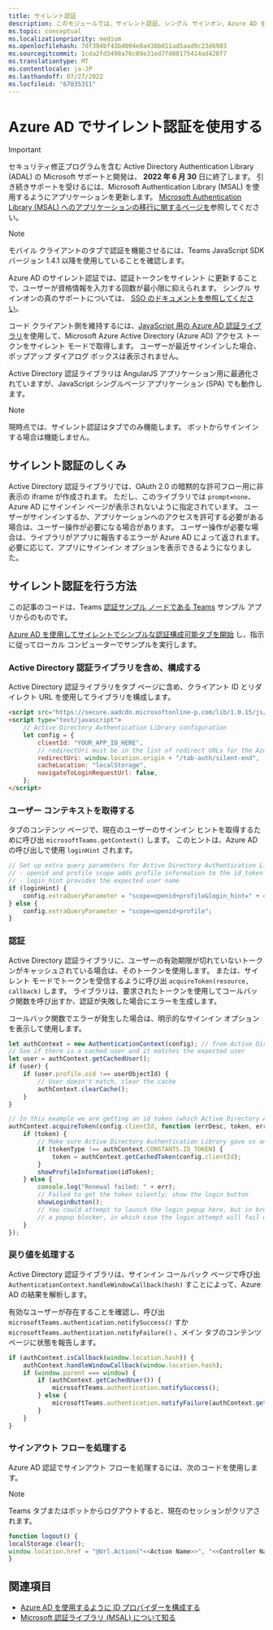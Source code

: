 ```yaml
---
title: サイレント認証
description: このモジュールでは、サイレント認証、シングル サインオン、Azure AD をタブに対して実行する方法と動作方法について説明します
ms.topic: conceptual
ms.localizationpriority: medium
ms.openlocfilehash: 7df394bf43bd004e0a430b011ad5aad9c23d6983
ms.sourcegitcommit: 1cda2fd3498a76c09e31ed7fd88175414ad428f7
ms.translationtype: MT
ms.contentlocale: ja-JP
ms.lasthandoff: 07/27/2022
ms.locfileid: "67035311"
---
```

# <a name="use-silent-authentication-in-azure-ad"></a>Azure AD でサイレント認証を使用する

> [!IMPORTANT]
> セキュリティ修正プログラムを含む Active Directory Authentication Library (ADAL) の Microsoft サポートと開発は、 **2022 年 6 月 30** 日に終了します。 引き続きサポートを受けるには、Microsoft Authentication Library (MSAL) を使用するようにアプリケーションを更新します。 [Microsoft Authentication Library (MSAL) へのアプリケーションの移行に関するページを](/azure/active-directory/develop/msal-migration)参照してください。

> [!NOTE]
> モバイル クライアントのタブで認証を機能させるには、Teams JavaScript SDK バージョン 1.4.1 以降を使用していることを確認します。

Azure AD のサイレント認証では、認証トークンをサイレント に更新することで、ユーザーが資格情報を入力する回数が最小限に抑えられます。 シングル サインオンの真のサポートについては、 [SSO のドキュメントを参照してください](~/tabs/how-to/authentication/tab-sso-overview.md)。

コード クライアント側を維持するには、[JavaScript 用の Azure AD 認証ライブラリ](/azure/active-directory/develop/active-directory-authentication-libraries)を使用して、Microsoft Azure Active Directory (Azure AD) アクセス トークンをサイレント モードで取得します。 ユーザーが最近サインインした場合、ポップアップ ダイアログ ボックスは表示されません。

Active Directory 認証ライブラリは AngularJS アプリケーション用に最適化されていますが、JavaScript シングルページ アプリケーション (SPA) でも動作します。

> [!NOTE]
> 現時点では、サイレント認証はタブでのみ機能します。 ボットからサインインする場合は機能しません。

## <a name="how-silent-authentication-works"></a>サイレント認証のしくみ

Active Directory 認証ライブラリでは、OAuth 2.0 の暗黙的な許可フロー用に非表示の iframe が作成されます。 ただし、このライブラリでは `prompt=none`、Azure AD にサインイン ページが表示されないように指定されています。 ユーザーがサインインするか、アプリケーションへのアクセスを許可する必要がある場合は、ユーザー操作が必要になる場合があります。 ユーザー操作が必要な場合は、ライブラリがアプリに報告するエラーが Azure AD によって返されます。 必要に応じて、アプリにサインイン オプションを表示できるようになりました。

## <a name="how-to-do-silent-authentication"></a>サイレント認証を行う方法

この記事のコードは、Teams [認証サンプル ノードである Teams](https://github.com/OfficeDev/Microsoft-Teams-Samples/blob/main/samples/app-auth/nodejs/src/views/tab/silent/silent.hbs) サンプル アプリからのものです。

[Azure AD を使用してサイレントでシンプルな認証構成可能タブを開始](https://github.com/OfficeDev/Microsoft-Teams-Samples/tree/main/samples/tab-channel-group-config-page-auth/csharp) し、指示に従ってローカル コンピューターでサンプルを実行します。

### <a name="include-and-configure-active-directory-authentication-library"></a>Active Directory 認証ライブラリを含め、構成する

Active Directory 認証ライブラリをタブ ページに含め、クライアント ID とリダイレクト URL を使用してライブラリを構成します。

```html
<script src="https://secure.aadcdn.microsoftonline-p.com/lib/1.0.15/js/adal.min.js" integrity="sha384-lIk8T3uMxKqXQVVfFbiw0K/Nq+kt1P3NtGt/pNexiDby2rKU6xnDY8p16gIwKqgI" crossorigin="anonymous"></script>
<script type="text/javascript">
    // Active Directory Authentication Library configuration
    let config = {
        clientId: "YOUR_APP_ID_HERE",
        // redirectUri must be in the list of redirect URLs for the Azure AD app
        redirectUri: window.location.origin + "/tab-auth/silent-end",
        cacheLocation: "localStorage",
        navigateToLoginRequestUrl: false,
    };
</script>
```

### <a name="get-the-user-context"></a>ユーザー コンテキストを取得する

タブのコンテンツ ページで、現在のユーザーのサインイン ヒントを取得するために呼び出 `microsoftTeams.getContext()` します。 このヒントは、Azure AD の呼び出しで使用 `loginHint` されます。

```javascript
// Set up extra query parameters for Active Directory Authentication Library
// - openid and profile scope adds profile information to the id_token
// - login_hint provides the expected user name
if (loginHint) {
    config.extraQueryParameter = "scope=openid+profile&login_hint=" + encodeURIComponent(loginHint);
} else {
    config.extraQueryParameter = "scope=openid+profile";
}
```

### <a name="authenticate"></a>認証

Active Directory 認証ライブラリに、ユーザーの有効期限が切れていないトークンがキャッシュされている場合は、そのトークンを使用します。 または、サイレント モードでトークンを受信するように呼び出 `acquireToken(resource, callback)` します。 ライブラリは、要求されたトークンを使用してコールバック関数を呼び出すか、認証が失敗した場合にエラーを生成します。

コールバック関数でエラーが発生した場合は、明示的なサインイン オプションを表示して使用します。

```javascript
let authContext = new AuthenticationContext(config); // from Active Directory Authentication Library
// See if there is a cached user and it matches the expected user
let user = authContext.getCachedUser();
if (user) {
    if (user.profile.oid !== userObjectId) {
        // User doesn't match, clear the cache
        authContext.clearCache();
    }
}

// In this example we are getting an id token (which Active Directory Authentication Library returns if we ask for resource = clientId)
authContext.acquireToken(config.clientId, function (errDesc, token, err, tokenType) {
    if (token) {
        // Make sure Active Directory Authentication Library gave us an ID token
        if (tokenType !== authContext.CONSTANTS.ID_TOKEN) {
            token = authContext.getCachedToken(config.clientId);
        }
        showProfileInformation(idToken);
    } else {
        console.log("Renewal failed: " + err);
        // Failed to get the token silently; show the login button
        showLoginButton();
        // You could attempt to launch the login popup here, but in browsers this could be blocked by
        // a popup blocker, in which case the login attempt will fail with the reason FailedToOpenWindow.
    }
});
```

### <a name="process-the-return-value"></a>戻り値を処理する

Active Directory 認証ライブラリは、サインイン コールバック ページで呼び出 `AuthenticationContext.handleWindowCallback(hash)` すことによって、Azure AD の結果を解析します。

有効なユーザーが存在することを確認し、呼び出 `microsoftTeams.authentication.notifySuccess()` すか `microsoftTeams.authentication.notifyFailure()` 、メイン タブのコンテンツ ページに状態を報告します。

```javascript
if (authContext.isCallback(window.location.hash)) {
    authContext.handleWindowCallback(window.location.hash);
    if (window.parent === window) {
        if (authContext.getCachedUser()) {
            microsoftTeams.authentication.notifySuccess();
        } else {
            microsoftTeams.authentication.notifyFailure(authContext.getLoginError());
        }
    }
}
```

### <a name="handle-the-sign-out-flow"></a>サインアウト フローを処理する

Azure AD 認証でサインアウト フローを処理するには、次のコードを使用します。

> [!NOTE]
> Teams タブまたはボットからログアウトすると、現在のセッションがクリアされます。

```javascript
function logout() {
localStorage.clear();
window.location.href = "@Url.Action("<<Action Name>>", "<<Controller Name>>")";
}
```

## <a name="see-also"></a>関連項目

* [Azure AD を使用するように ID プロバイダーを構成する](../../../concepts/authentication/configure-identity-provider.md)
* [Microsoft 認証ライブラリ (MSAL) について知る](/azure/active-directory/develop/msal-overview)
